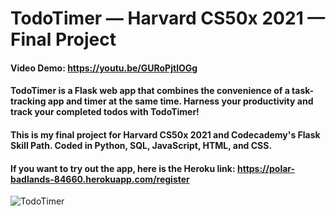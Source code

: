 # TodoTimer — Harvard CS50x 2021 — Final Project
#### Video Demo: https://youtu.be/GURoPjtlOGg
#### TodoTimer is a Flask web app that combines the convenience of a task-tracking app and timer at the same time. Harness your productivity and track your completed todos with TodoTimer!

#### This is my final project for Harvard CS50x 2021 and Codecademy's Flask Skill Path. Coded in Python, SQL, JavaScript, HTML, and CSS.

#### If you want to try out the app, here is the Heroku link: https://polar-badlands-84660.herokuapp.com/register

![TodoTimer](https://user-images.githubusercontent.com/85040841/129718647-21edd2a3-71f9-4410-973a-fb7271318961.png)
